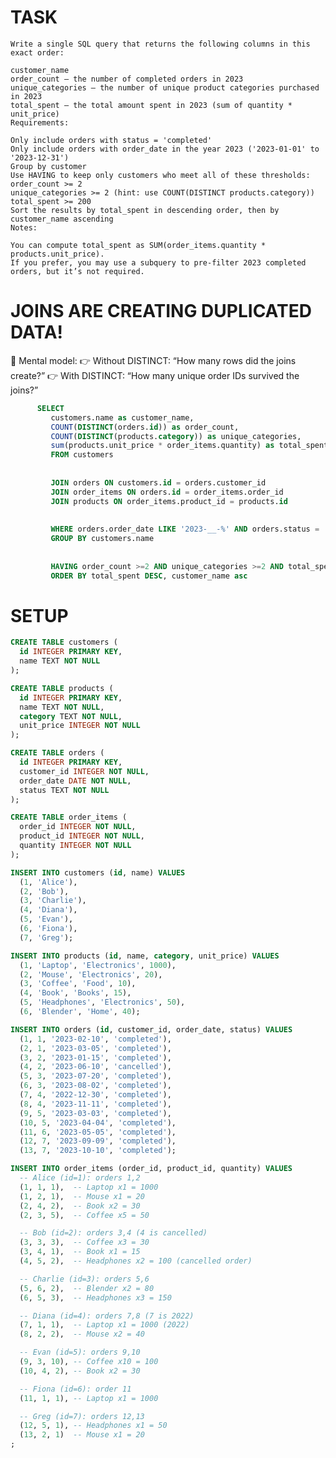 # TASK
    Write a single SQL query that returns the following columns in this exact order:
    
    customer_name
    order_count — the number of completed orders in 2023
    unique_categories — the number of unique product categories purchased in 2023
    total_spent — the total amount spent in 2023 (sum of quantity * unit_price)
    Requirements:
    
    Only include orders with status = 'completed'
    Only include orders with order_date in the year 2023 ('2023-01-01' to '2023-12-31')
    Group by customer
    Use HAVING to keep only customers who meet all of these thresholds:
    order_count >= 2
    unique_categories >= 2 (hint: use COUNT(DISTINCT products.category))
    total_spent >= 200
    Sort the results by total_spent in descending order, then by customer_name ascending
    Notes:
    
    You can compute total_spent as SUM(order_items.quantity * products.unit_price).
    If you prefer, you may use a subquery to pre-filter 2023 completed orders, but it’s not required.


# JOINS ARE CREATING DUPLICATED DATA!
🔑 Mental model:
👉 Without DISTINCT: “How many rows did the joins create?”
👉 With DISTINCT: “How many unique order IDs survived the joins?”

```SQL
      SELECT
         customers.name as customer_name,
         COUNT(DISTINCT(orders.id)) as order_count,
         COUNT(DISTINCT(products.category)) as unique_categories,
         sum(products.unit_price * order_items.quantity) as total_spent
         FROM customers
       
       
         JOIN orders ON customers.id = orders.customer_id
         JOIN order_items ON orders.id = order_items.order_id
         JOIN products ON order_items.product_id = products.id
       
       
         WHERE orders.order_date LIKE '2023-__-%' AND orders.status = 'completed'  
         GROUP BY customers.name
       
       
         HAVING order_count >=2 AND unique_categories >=2 AND total_spent >=200
         ORDER BY total_spent DESC, customer_name asc
```





# SETUP
```SQL
CREATE TABLE customers (
  id INTEGER PRIMARY KEY,
  name TEXT NOT NULL
);

CREATE TABLE products (
  id INTEGER PRIMARY KEY,
  name TEXT NOT NULL,
  category TEXT NOT NULL,
  unit_price INTEGER NOT NULL
);

CREATE TABLE orders (
  id INTEGER PRIMARY KEY,
  customer_id INTEGER NOT NULL,
  order_date DATE NOT NULL,
  status TEXT NOT NULL
);

CREATE TABLE order_items (
  order_id INTEGER NOT NULL,
  product_id INTEGER NOT NULL,
  quantity INTEGER NOT NULL
);

INSERT INTO customers (id, name) VALUES
  (1, 'Alice'),
  (2, 'Bob'),
  (3, 'Charlie'),
  (4, 'Diana'),
  (5, 'Evan'),
  (6, 'Fiona'),
  (7, 'Greg');

INSERT INTO products (id, name, category, unit_price) VALUES
  (1, 'Laptop', 'Electronics', 1000),
  (2, 'Mouse', 'Electronics', 20),
  (3, 'Coffee', 'Food', 10),
  (4, 'Book', 'Books', 15),
  (5, 'Headphones', 'Electronics', 50),
  (6, 'Blender', 'Home', 40);

INSERT INTO orders (id, customer_id, order_date, status) VALUES
  (1, 1, '2023-02-10', 'completed'),
  (2, 1, '2023-03-05', 'completed'),
  (3, 2, '2023-01-15', 'completed'),
  (4, 2, '2023-06-10', 'cancelled'),
  (5, 3, '2023-07-20', 'completed'),
  (6, 3, '2023-08-02', 'completed'),
  (7, 4, '2022-12-30', 'completed'),
  (8, 4, '2023-11-11', 'completed'),
  (9, 5, '2023-03-03', 'completed'),
  (10, 5, '2023-04-04', 'completed'),
  (11, 6, '2023-05-05', 'completed'),
  (12, 7, '2023-09-09', 'completed'),
  (13, 7, '2023-10-10', 'completed');

INSERT INTO order_items (order_id, product_id, quantity) VALUES
  -- Alice (id=1): orders 1,2
  (1, 1, 1),  -- Laptop x1 = 1000
  (1, 2, 1),  -- Mouse x1 = 20
  (2, 4, 2),  -- Book x2 = 30
  (2, 3, 5),  -- Coffee x5 = 50

  -- Bob (id=2): orders 3,4 (4 is cancelled)
  (3, 3, 3),  -- Coffee x3 = 30
  (3, 4, 1),  -- Book x1 = 15
  (4, 5, 2),  -- Headphones x2 = 100 (cancelled order)

  -- Charlie (id=3): orders 5,6
  (5, 6, 2),  -- Blender x2 = 80
  (6, 5, 3),  -- Headphones x3 = 150

  -- Diana (id=4): orders 7,8 (7 is 2022)
  (7, 1, 1),  -- Laptop x1 = 1000 (2022)
  (8, 2, 2),  -- Mouse x2 = 40

  -- Evan (id=5): orders 9,10
  (9, 3, 10), -- Coffee x10 = 100
  (10, 4, 2), -- Book x2 = 30

  -- Fiona (id=6): order 11
  (11, 1, 1), -- Laptop x1 = 1000

  -- Greg (id=7): orders 12,13
  (12, 5, 1), -- Headphones x1 = 50
  (13, 2, 1)  -- Mouse x1 = 20
;
```
